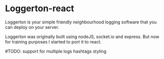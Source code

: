 # Loggerton-react
Loggerton is your simple friendly neighbourhood logging software that you can deploy on your server.

Loggerton was originally built using nodeJS, socket.io and express. But now for training purposes I started to port it to react.

#TODO:
support for multiple logs
hashtags
styling
